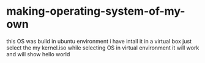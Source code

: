# making-operating-system-of-my-own
this OS was build in ubuntu environment i have intall it in a virtual box just select the my kernel.iso while selecting OS in virtual environment it will work and will show hello world
